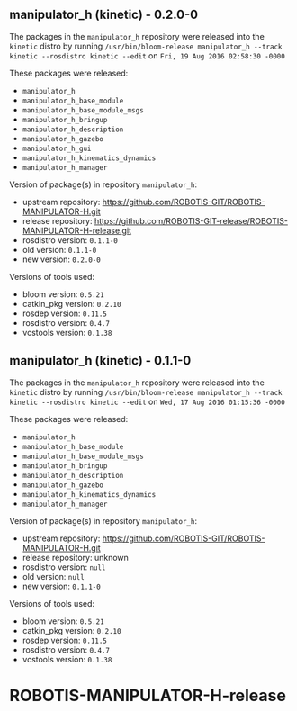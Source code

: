 ## manipulator_h (kinetic) - 0.2.0-0

The packages in the `manipulator_h` repository were released into the `kinetic` distro by running `/usr/bin/bloom-release manipulator_h --track kinetic --rosdistro kinetic --edit` on `Fri, 19 Aug 2016 02:58:30 -0000`

These packages were released:
- `manipulator_h`
- `manipulator_h_base_module`
- `manipulator_h_base_module_msgs`
- `manipulator_h_bringup`
- `manipulator_h_description`
- `manipulator_h_gazebo`
- `manipulator_h_gui`
- `manipulator_h_kinematics_dynamics`
- `manipulator_h_manager`

Version of package(s) in repository `manipulator_h`:

- upstream repository: https://github.com/ROBOTIS-GIT/ROBOTIS-MANIPULATOR-H.git
- release repository: https://github.com/ROBOTIS-GIT-release/ROBOTIS-MANIPULATOR-H-release.git
- rosdistro version: `0.1.1-0`
- old version: `0.1.1-0`
- new version: `0.2.0-0`

Versions of tools used:

- bloom version: `0.5.21`
- catkin_pkg version: `0.2.10`
- rosdep version: `0.11.5`
- rosdistro version: `0.4.7`
- vcstools version: `0.1.38`


## manipulator_h (kinetic) - 0.1.1-0

The packages in the `manipulator_h` repository were released into the `kinetic` distro by running `/usr/bin/bloom-release manipulator_h --track kinetic --rosdistro kinetic --edit` on `Wed, 17 Aug 2016 01:15:36 -0000`

These packages were released:
- `manipulator_h`
- `manipulator_h_base_module`
- `manipulator_h_base_module_msgs`
- `manipulator_h_bringup`
- `manipulator_h_description`
- `manipulator_h_gazebo`
- `manipulator_h_kinematics_dynamics`
- `manipulator_h_manager`

Version of package(s) in repository `manipulator_h`:

- upstream repository: https://github.com/ROBOTIS-GIT/ROBOTIS-MANIPULATOR-H.git
- release repository: unknown
- rosdistro version: `null`
- old version: `null`
- new version: `0.1.1-0`

Versions of tools used:

- bloom version: `0.5.21`
- catkin_pkg version: `0.2.10`
- rosdep version: `0.11.5`
- rosdistro version: `0.4.7`
- vcstools version: `0.1.38`


# ROBOTIS-MANIPULATOR-H-release